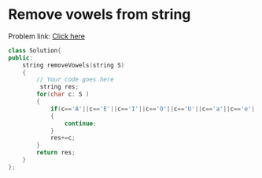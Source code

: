 # Remove vowels from string

Problem link: [Click here](https://www.geeksforgeeks.org/problems/remove-vowels-from-string1446/1?page=2&difficulty=School&sortBy=submissions)

```cpp
class Solution{
public:	
	string removeVowels(string S) 
	{
	    // Your code goes here
	     string res;
        for(char c: S )
        {
            if(c=='A'||c=='E'||c=='I'||c=='O'||c=='U'||c=='a'||c=='e'||c=='i'||c=='o'||c=='u')
            {
                continue;
            }
            res+=c;
        }
        return res;
	}
};
```